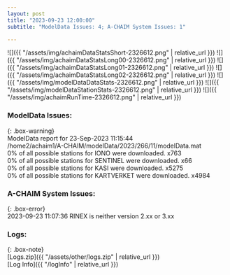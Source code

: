 ```yaml
---
layout: post
title: "2023-09-23 12:00:00"
subtitle: "ModelData Issues: 4; A-CHAIM System Issues: 1"

---
```


![]({{ "/assets/img/achaimDataStatsShort-2326612.png" | relative_url }})
![]({{ "/assets/img/achaimDataStatsLong00-2326612.png" | relative_url }})
![]({{ "/assets/img/achaimDataStatsLong01-2326612.png" | relative_url }})
![]({{ "/assets/img/achaimDataStatsLong02-2326612.png" | relative_url }})
![]({{ "/assets/img/modelDataDataStats-2326612.png" | relative_url }})
![]({{ "/assets/img/modelDataStationStats-2326612.png" | relative_url }})
![]({{ "/assets/img/achaimRunTime-2326612.png" | relative_url }})


### ModelData Issues:  
  
{: .box-warning}  
 ModelData report for 23-Sep-2023 11:15:44   
 /home2/achaim1/A-CHAIM/modelData/2023/266/11/modelData.mat   
 0% of all possible stations for IONO were downloaded. x763   
 0% of all possible stations for SENTINEL were downloaded. x66   
 0% of all possible stations for KASI were downloaded. x5275   
 0% of all possible stations for KARTVERKET were downloaded. x4984   
  
### A-CHAIM System Issues:  
  
{: .box-error}  
2023-09-23 11:07:36 RINEX is neither version 2.xx or 3.xx  

### Logs:  
  
{: .box-note}  
[Logs.zip]({{ "/assets/other/logs.zip" | relative_url }})  
[Log Info]({{ "/logInfo" | relative_url }})  
